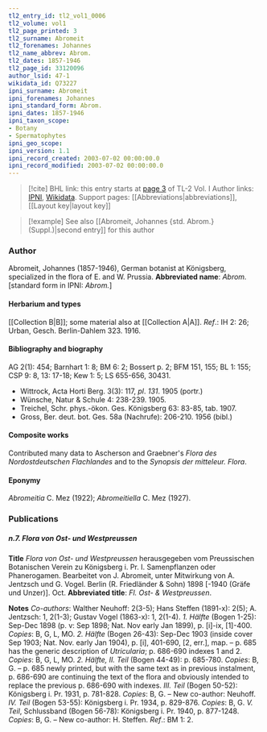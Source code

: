 ```yaml
---
tl2_entry_id: tl2_vol1_0006
tl2_volume: vol1
tl2_page_printed: 3
tl2_surname: Abromeit
tl2_forenames: Johannes
tl2_name_abbrev: Abrom.
tl2_dates: 1857-1946
tl2_page_id: 33120096
author_lsid: 47-1
wikidata_id: Q73227
ipni_surname: Abromeit
ipni_forenames: Johannes
ipni_standard_form: Abrom.
ipni_dates: 1857-1946
ipni_taxon_scope: 
- Botany
- Spermatophytes
ipni_geo_scope: 
ipni_version: 1.1
ipni_record_created: 2003-07-02 00:00:00.0
ipni_record_modified: 2003-07-02 00:00:00.0
---
```


> [!cite] BHL link: this entry starts at [page 3](https://www.biodiversitylibrary.org/page/33120096) of TL-2 Vol. I
> Author links: [IPNI](https://www.ipni.org/a/47-1), [Wikidata](https://www.wikidata.org/wiki/Q73227). Support pages: [[Abbreviations|abbreviations]], [[Layout key|layout key]]

> [!example] See also [[Abromeit, Johannes {std. Abrom.} (Suppl.)|second entry]] for this author

### Author

Abromeit, Johannes (1857-1946), German botanist at Königsberg, specialized in the flora of E. and W. Prussia. 
**Abbreviated name**: *Abrom.* \[standard form in IPNI: *Abrom.*\]

#### Herbarium and types

[[Collection B|B]]; some material also at [[Collection A|A]].
*Ref*.: IH 2: 26; Urban, Gesch. Berlin-Dahlem 323. 1916.

#### Bibliography and biography

AG 2(1): 454; Barnhart 1: 8; BM 6: 2; Bossert p. 2; BFM 151, 155; BL 1: 155; CSP 9: 8, 13: 17-18; Kew 1: 5; LS 655-656, 30431.
- Wittrock, Acta Horti Berg. 3(3): 117, *pl*. *131*. 1905 (portr.)
- Wünsche, Natur & Schule 4: 238-239. 1905.
- Treichel, Schr. phys.-ökon. Ges. Königsberg 63: 83-85, tab. 1907.
- Gross, Ber. deut. bot. Ges. 58a (Nachrufe): 206-210. 1956 (bibl.)

#### Composite works

Contributed many data to Ascherson and Graebner's *Flora des Nordostdeutschen Flachlandes* and to the *Synopsis der mitteleur. Flora*.

#### Eponymy

*Abromeitia* C. Mez (1922); *Abromeitiella* C. Mez (1927).

### Publications

##### n.7. Flora von Ost- und Westpreussen

**Title**
*Flora von Ost- und Westpreussen* herausgegeben vom Preussischen Botanischen Verein zu Königsberg i. Pr. I. Samenpflanzen oder Phanerogamen. Bearbeitet von J. Abromeit, unter Mitwirkung von A. Jentzsch und G. Vogel. Berlin (R. Friedländer & Sohn) 1898 \[-1940 (Gräfe und Unzer)\]. Oct.
**Abbreviated title**: *Fl. Ost- & Westpreussen*.

**Notes**
*Co-authors*: Walther Neuhoff: 2(3-5); Hans Steffen (1891-x): 2(5); A. Jentzsch: 1, 2(1-3); Gustav Vogel (1863-x): 1, 2(1-4).
*1. Hälfte* (Bogen 1-25): Sep-Dec 1898 (p. v: Sep 1898; Nat. Nov early Jan 1899), p. \[i\]-ix, \[1\]-400. *Copies*: B, G, L, MO.
*2. Hälfte* (Bogen 26-43): Sep-Dec 1903 (inside cover Sep 1903; Nat. Nov. early Jan 1904), p. \[i\], 401-690, \[2, err.\], map. – p. 685 has the generic description of *Utricularia*; p. 686-690 indexes 1 and 2. *Copies*: B, G, L, MO.
*2. Hälfte, II. Teil* (Bogen 44-49): p. 685-780. *Copies*: B, G. – p. 685 newly printed, but with the same text as in previous instalment, p. 686-690 are continuing the text of the flora and obviously intended to replace the previous p. 686-690 with indexes.
*III. Teil* (Bogen 50-52): Königsberg i. Pr. 1931, p. 781-828. *Copies*: B, G. – New co-author: Neuhoff.
*IV. Teil* (Bogen 53-55): Königsberg i. Pr. 1934, p. 829-876. *Copies*: B, G.
*V. Teil*, Schlussband (Bogen 56-78): Königsberg i. Pr. 1940, p. 877-1248. *Copies*: B, G. – New co-author: H. Steffen.
*Ref*.: BM 1: 2.

